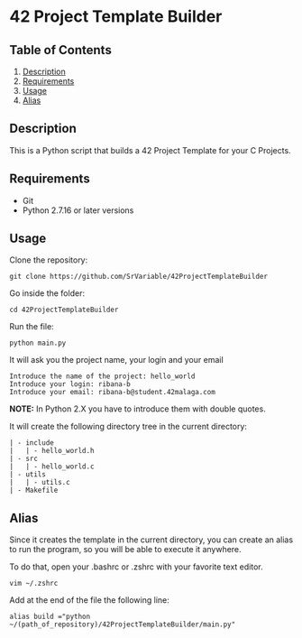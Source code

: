 # 42 Project Template Builder

## Table of Contents

1. [Description](#description)
2. [Requirements](#requirements)
3. [Usage](#usage)
4. [Alias](#alias)

## Description

This is a Python script that builds a 42 Project Template for your C Projects.

## Requirements

- Git
- Python 2.7.16 or later versions

## Usage

Clone the repository:
```Shell
git clone https://github.com/SrVariable/42ProjectTemplateBuilder
```

Go inside the folder:
```Shell
cd 42ProjectTemplateBuilder
```

Run the file:
```Shell
python main.py
```

It will ask you the project name, your login and your email

```Shell
Introduce the name of the project: hello_world
Introduce your login: ribana-b
Introduce your email: ribana-b@student.42malaga.com
```
**NOTE:** In Python 2.X you have to introduce them with double quotes.

It will create the following directory tree in the current directory:

```text
| - include
|   | - hello_world.h
| - src
|   | - hello_world.c
| - utils
|   | - utils.c
| - Makefile
```

## Alias

Since it creates the template in the current directory, you can create an alias to run the program, so you will be able to execute it anywhere.

To do that, open your .bashrc or .zshrc with your favorite text editor.
```Shell
vim ~/.zshrc
```

Add at the end of the file the following line:

```Shell
alias build ="python ~/(path_of_repository)/42ProjectTemplateBuilder/main.py"
``` 
